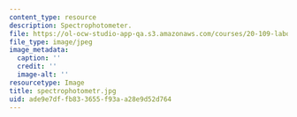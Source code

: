 ```yaml
---
content_type: resource
description: Spectrophotometer.
file: https://ol-ocw-studio-app-qa.s3.amazonaws.com/courses/20-109-laboratory-fundamentals-in-biological-engineering-fall-2007/ade9e7dffb833655f93aa28e9d52d764_spectrophotometr.jpg
file_type: image/jpeg
image_metadata:
  caption: ''
  credit: ''
  image-alt: ''
resourcetype: Image
title: spectrophotometr.jpg
uid: ade9e7df-fb83-3655-f93a-a28e9d52d764
---
```

